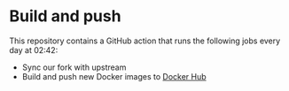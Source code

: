 # Build and push
This repository contains a GitHub action that runs the following jobs every day at 02:42:

- Sync our fork with upstream
- Build and push new Docker images to [Docker Hub](https://hub.docker.com/u/signalen)

